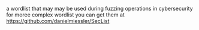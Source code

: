 a wordlist that may may be used during fuzzing operations in cybersecurity 
for moree complex wordlist you can get them at https://github.com/danielmiessler/SecList
